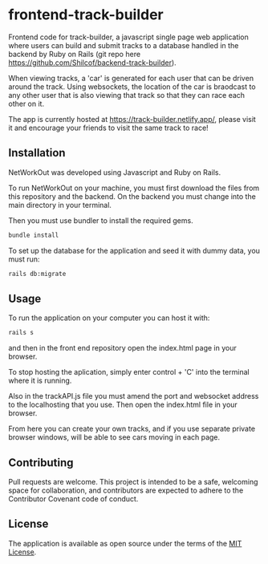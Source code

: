 # frontend-track-builder

Frontend code for track-builder, a javascript single page web application where users can build and submit tracks to a database handled in the backend by Ruby on Rails (git repo here https://github.com/Shilcof/backend-track-builder).

When viewing tracks, a 'car' is generated for each user that can be driven around the track. Using websockets, the location of the car is braodcast to any other user that is also viewing that track so that they can race each other on it.

The app is currently hosted at https://track-builder.netlify.app/, please visit it and encourage your friends to visit the same track to race!

## Installation

NetWorkOut was developed using Javascript and Ruby on Rails.

To run NetWorkOut on your machine, you must first download the files from this repository and the backend. On the backend you must change into the main directory in your terminal.

Then you must use bundler to install the required gems.

```bash
bundle install
```

To set up the database for the application and seed it with dummy data, you must run:

```bash
rails db:migrate
```

## Usage

To run the application on your computer you can host it with:

```bash
rails s
```

and then in the front end repository open the index.html page in your browser.

To stop hosting the aplication, simply enter control + 'C' into the terminal where it is running.

Also in the trackAPI.js file you must amend the port and websocket address to the localhosting that you use. Then open the index.html file in your browser.

From here you can create your own tracks, and if you use separate private browser windows, will be able to see cars moving in each page.

## Contributing
Pull requests are welcome. This project is intended to be a safe, welcoming space for collaboration, and contributors are expected to adhere to the Contributor Covenant code of conduct.

## License
The application is available as open source under the terms of the [MIT License](https://opensource.org/licenses/MIT).